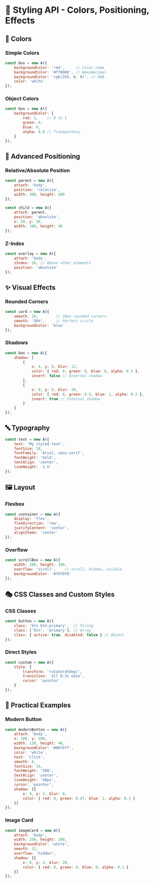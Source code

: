 # 🎨 Styling API - Colors, Positioning, Effects

## 🌈 Colors

### Simple Colors
```javascript
const box = new A({
    backgroundColor: 'red',     // Color name
    backgroundColor: '#ff0000', // Hexadecimal
    backgroundColor: 'rgb(255, 0, 0)', // RGB
    color: 'white'
});
```

### Object Colors
```javascript
const box = new A({
    backgroundColor: {
        red: 1,    // 0 to 1
        green: 0,
        blue: 0,
        alpha: 0.8 // Transparency
    }
});
```

## 📐 Advanced Positioning

### Relative/Absolute Position
```javascript
const parent = new A({
    attach: 'body',
    position: 'relative',
    width: 300, height: 200
});

const child = new A({
    attach: parent,
    position: 'absolute',
    x: 50, y: 30,
    width: 100, height: 50
});
```

### Z-Index
```javascript
const overlay = new A({
    attach: 'body',
    zIndex: 10, // Above other elements
    position: 'absolute'
});
```

## ✨ Visual Effects

### Rounded Corners
```javascript
const card = new A({
    smooth: 10,        // 10px rounded corners
    smooth: '50%',     // Perfect circle
    backgroundColor: 'blue'
});
```

### Shadows
```javascript
const box = new A({
    shadow: [
        {
            x: 4, y: 8, blur: 12,
            color: { red: 0, green: 0, blue: 0, alpha: 0.3 },
            invert: false // External shadow
        },
        {
            x: 0, y: 0, blur: 20,
            color: { red: 0, green: 0.5, blue: 1, alpha: 0.2 },
            invert: true // Internal shadow
        }
    ]
});
```

## 🔤 Typography

```javascript
const text = new A({
    text: 'My styled text',
    fontSize: 18,
    fontFamily: 'Arial, sans-serif',
    fontWeight: 'bold',
    textAlign: 'center',
    lineHeight: '1.5'
});
```

## 🖼️ Layout

### Flexbox
```javascript
const container = new A({
    display: 'flex',
    flexDirection: 'row',
    justifyContent: 'center',
    alignItems: 'center'
});
```

### Overflow
```javascript
const scrollBox = new A({
    width: 200, height: 100,
    overflow: 'scroll',    // scroll, hidden, visible
    backgroundColor: '#f0f0f0'
});
```

## 🎭 CSS Classes and Custom Styles

### CSS Classes
```javascript
const button = new A({
    class: 'btn btn-primary',  // String
    class: ['btn', 'primary'], // Array
    class: { active: true, disabled: false } // Object
});
```

### Direct Styles
```javascript
const custom = new A({
    style: {
        transform: 'rotate(45deg)',
        transition: 'all 0.3s ease',
        cursor: 'pointer'
    }
});
```

## 🎯 Practical Examples

### Modern Button
```javascript
const modernButton = new A({
    attach: 'body',
    x: 100, y: 100,
    width: 120, height: 40,
    backgroundColor: '#007bff',
    color: 'white',
    text: 'Click',
    smooth: 6,
    fontSize: 14,
    fontWeight: '500',
    textAlign: 'center',
    lineHeight: '40px',
    cursor: 'pointer',
    shadow: [{
        x: 0, y: 2, blur: 8,
        color: { red: 0, green: 0.47, blue: 1, alpha: 0.3 }
    }]
});
```

### Image Card
```javascript
const imageCard = new A({
    attach: 'body',
    width: 250, height: 200,
    backgroundColor: 'white',
    smooth: 12,
    overflow: 'hidden',
    shadow: [{
        x: 0, y: 4, blur: 20,
        color: { red: 0, green: 0, blue: 0, alpha: 0.1 }
    }]
});
```

